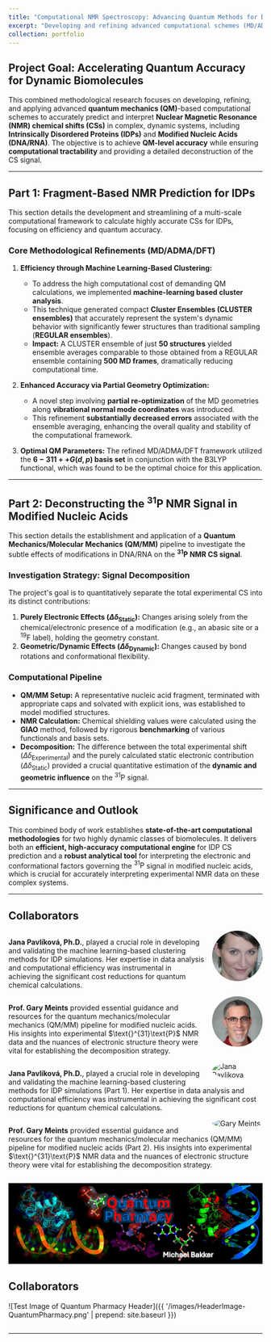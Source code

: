 ```yaml
---
title: "Computational NMR Spectroscopy: Advancing Quantum Methods for Disordered Biomolecules"
excerpt: "Developing and refining advanced computational schemes (MD/ADMA/DFT/QM/MM) to achieve high-accuracy NMR chemical shift predictions for Intrinsically Disordered Proteins (IDPs) and to deconstruct the 31P NMR signal in modified nucleic acids.<br/><img src='/images/Front5-NMR.png'>"
collection: portfolio
---
```


## Project Goal: Accelerating Quantum Accuracy for Dynamic Biomolecules

This combined methodological research focuses on developing, refining, and applying advanced **quantum mechanics (QM)**-based computational schemes to accurately predict and interpret **Nuclear Magnetic Resonance (NMR) chemical shifts (CSs)** in complex, dynamic systems, including **Intrinsically Disordered Proteins (IDPs)** and **Modified Nucleic Acids (DNA/RNA)**. The objective is to achieve **QM-level accuracy** while ensuring **computational tractability** and providing a detailed deconstruction of the $\text{CS}$ signal.

***

## Part 1: Fragment-Based NMR Prediction for IDPs

This section details the development and streamlining of a multi-scale computational framework to calculate highly accurate $\text{CSs}$ for IDPs, focusing on efficiency and quantum accuracy.

### Core Methodological Refinements (MD/ADMA/DFT)

1.  **Efficiency through Machine Learning-Based Clustering:**
    * To address the high computational cost of demanding QM calculations, we implemented **machine-learning based cluster analysis**.
    * This technique generated compact **Cluster Ensembles (CLUSTER ensembles)** that accurately represent the system's dynamic behavior with significantly fewer structures than traditional sampling (**REGULAR ensembles**).
    * **Impact:** A CLUSTER ensemble of just **50 structures** yielded ensemble averages comparable to those obtained from a REGULAR ensemble containing **500 MD frames**, dramatically reducing computational time.

2.  **Enhanced Accuracy via Partial Geometry Optimization:**
    * A novel step involving **partial re-optimization** of the MD geometries along **vibrational normal mode coordinates** was introduced.
    * This refinement **substantially decreased errors** associated with the ensemble averaging, enhancing the overall quality and stability of the computational framework.

3.  **Optimal QM Parameters:** The refined MD/ADMA/DFT framework utilized the **$6-311++G(d,p)$ basis set** in conjunction with the B3LYP functional, which was found to be the optimal choice for this application.

***

## Part 2: Deconstructing the $\text{}^{31}\text{P}$ NMR Signal in Modified Nucleic Acids

This section details the establishment and application of a **Quantum Mechanics/Molecular Mechanics (QM/MM)** pipeline to investigate the subtle effects of modifications in DNA/RNA on the **$\mathbf{^{31}P}$ NMR $\text{CS}$ signal**.

### Investigation Strategy: Signal Decomposition

The project's goal is to quantitatively separate the total experimental $\text{CS}$ into its distinct contributions:

1.  **Purely Electronic Effects ($\Delta\delta_{\text{Static}}$):** Changes arising solely from the chemical/electronic presence of a modification (e.g., an abasic site or a $\text{}^{19}\text{F}$ label), holding the geometry constant.
2.  **Geometric/Dynamic Effects ($\Delta\delta_{\text{Dynamic}}$):** Changes caused by bond rotations and conformational flexibility.

### Computational Pipeline

* **QM/MM Setup:** A representative nucleic acid fragment, terminated with appropriate caps and solvated with explicit ions, was established to model modified structures.
* **NMR Calculation:** Chemical shielding values were calculated using the **GIAO** method, followed by rigorous **benchmarking** of various functionals and basis sets.
* **Decomposition:** The difference between the total experimental shift ($\Delta\delta_{\text{Experimental}}$) and the purely calculated static electronic contribution ($\Delta\delta_{\text{Static}}$) provided a crucial quantitative estimation of the **dynamic and geometric influence** on the $\text{}^{31}\text{P}$ signal.

***

## Significance and Outlook

This combined body of work establishes **state-of-the-art computational methodologies** for two highly dynamic classes of biomolecules. It delivers both an **efficient, high-accuracy computational engine** for IDP $\text{CS}$ prediction and a **robust analytical tool** for interpreting the electronic and conformational factors governing the $\text{}^{31}\text{P}$ signal in modified nucleic acids, which is crucial for accurately interpreting experimental NMR data on these complex systems.

***

## Collaborators

<div style="overflow: auto;">
  <img src="images/profile-jana-pavlikova.jpg" alt="Jana Pavlikova" style="float: right; margin-left: 15px; width: 100px; height: auto; border-radius: 50%;">
  <p><b>Jana Pavlíková, Ph.D.</b>, played a crucial role in developing and validating the machine learning-based clustering methods for IDP simulations. Her expertise in data analysis and computational efficiency was instrumental in achieving the significant cost reductions for quantum chemical calculations.</p>
</div>

<div style="overflow: auto;">
  <img src="images/profile-gary-meints.png" alt="Gary Meints" style="float: right; margin-left: 15px; width: 100px; height: auto; border-radius: 50%;">
  <p><b>Prof. Gary Meints</b> provided essential guidance and resources for the quantum mechanics/molecular mechanics (QM/MM) pipeline for modified nucleic acids. His insights into experimental $\text{}^{31}\text{P}$ NMR data and the nuances of electronic structure theory were vital for establishing the decomposition strategy.</p>
</div>

<div style="overflow: auto;">
  <img src="{{ '/images/profile-jana-pavlikova.jpg' | prepend: site.baseurl }}" alt="Jana Pavlikova" style="float: right; margin-left: 15px; width: 100px; height: auto; border-radius: 50%;">
  <p><b>Jana Pavlíková, Ph.D.</b>, played a crucial role in developing and validating the machine learning-based clustering methods for IDP simulations (Part 1). Her expertise in data analysis and computational efficiency was instrumental in achieving the significant cost reductions for quantum chemical calculations.</p>
</div>

<div style="overflow: auto;">
  <img src="{{ '/images/profile-gary-meints.png' | prepend: site.baseurl }}" alt="Gary Meints" style="float: right; margin-left: 15px; width: 100px; height: auto; border-radius: 50%;">
  <p><b>Prof. Gary Meints</b> provided essential guidance and resources for the quantum mechanics/molecular mechanics (QM/MM) pipeline for modified nucleic acids (Part 2). His insights into experimental $\text{}^{31}\text{P}$ NMR data and the nuances of electronic structure theory were vital for establishing the decomposition strategy.</p>
</div>

![Test Image of Quantum Pharmacy Header](images/HeaderImage-QuantumPharmacy.png)

## Collaborators

![Test Image of Quantum Pharmacy Header]({{ '/images/HeaderImage-QuantumPharmacy.png' | prepend: site.baseurl }})

<div style="overflow: auto;">



***
